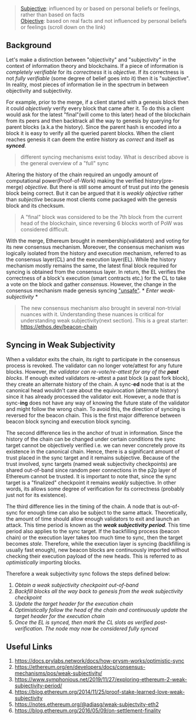 > [Subjective](https://dictionary.cambridge.org/dictionary/english/subjective): influenced by or based on personal beliefs or feelings, rather than based on facts  
> [Objective](https://dictionary.cambridge.org/dictionary/english/objective): based on real facts and not influenced by personal beliefs or feelings (scroll down on the link)

## Background

Let's make a distinction between "objectivity" and "subjectivity" in the context of information theory and blockchains. If a piece of information is *completely verifiable* for its *correctness* it is *objective*. If its correctness is not *fully verifiable* (some degree of belief goes into it) then it is "subjective". In reality, most pieces of information lie in the spectrum in between objectivity and subjectivity. 

For example, prior to the merge, if a client started with a genesis block then it could *objectively* verify every block that came after it. To do this a client would ask for the latest "final"(will come to this later) head of the blockchain from its peers and then backtrack all the way to genesis by querying for parent blocks (a.k.a the history). Since the parent hash is encoded into a block it is easy to verify all the queried parent blocks. When the client reaches genesis it can deem the entire history as *correct* and itself as ***synced***. 

> different syncing mechanisms exist today. What is described above is the general overview of a "full" sync

Altering the history of the chain required an ungodly amount of computational power(Proof-of-Work) making the verified history(pre-merge) *objective*. But there is still some amount of trust put into the genesis block being correct. But it can be argued that it is *weakly objective* rather than *subjective* because most clients come packaged with the genesis block and its checksum.  

> A "final" block was considered to be the 7th block from the current head of the blockchain, since reversing 6 blocks worth of PoW was considered difficult.

With the merge, Ethereum brought in membership(validators) and voting for its new consensus mechanism. Moreover, the consensus mechanism was logically isolated from the history and execution mechanism, referred to as the consensus layer(CL) and the execution layer(EL). While the history mechanism mostly remains the same, the latest final block required for syncing is obtained from the consensus layer. In return, the EL verifies the correctness of a block's execution (smart contracts etc.) for the CL to take a vote on the block and gather *consensus*. However, the change in the consensus mechanism made genesis syncing ["unsafe"](https://docs.teku.consensys.io/concepts/weak-subjectivity#sync-outside-the-weak-subjectivity-period). * *Enter weak-subjectivity* *

> The new consensus mechanism also brought in several non-trivial nuances with it. Understanding these nuances is critical for understanding weak subjectivity(next section). This is a great starter: https://ethos.dev/beacon-chain

## Syncing in Weak Subjectivity

When a validator exits the chain, its right to participate in the consensus process is revoked. The validator can no longer vote/attest for any future blocks. However, *the validator can re-vote/re-attest for any of the **past** blocks*. If enough exited validators re-attest a past block (a past fork block), they create an alternate history of the chain. A sync-**ed** node that is at the canonical head wouldn't care about the equivocation (alternate history) since it has already processed the validator exit. However, a node that is sync-**ing** does not have any way of knowing the future state of the validator and might follow the wrong chain. To avoid this, the direction of syncing is reversed for the beacon chain. This is the first major difference between beacon block syncing and execution block syncing.

The second difference lies in the anchor of trust in information. Since the history of the chain can be changed under certain conditions the sync target cannot be objectively verified i.e. we can never concretely prove its existence in the canonical chain. Hence, there is a significant amount of trust placed in the sync target and it remains subjective. Because of the trust involved, sync targets (named weak subjectivity checkpoints) are shared out-of-band since random peer connections in the p2p layer of Ethereum cannot be trusted. It is important to note that, since the sync target is a "finalized" checkpoint it remains *weakly* subjective. In other words, its allows some degree of verification for its correctness (probably just not for its existence).

The third difference lies in the timing of the chain. A node that is out-of-sync for enough time can also be subject to the same attack. Theoretically, the amount of time should allow enough validators to exit and launch an attack. This time period is known as the ***weak subjectivity period***. This time period also applies to the sync target. If the backfilling process (beacon chain) or the execution layer takes too much time to sync, then the target becomes *stale*. Therefore, while the execution layer is syncing (backfilling is usually fast enough), new beacon blocks are continuously imported without checking their execution payload of the new heads. This is referred to as *optimistically* importing blocks.

Therefore a weak subjectivity sync follows the steps defined below:
1. *Obtain a weak subjectivity checkpoint out-of-band*
2. *Backfill blocks all the way back to genesis from the weak subjectivity checkpoint*
3. *Update the target header for the execution chain*
4. *Optimistically follow the head of the chain and continuously update the target header for the execution chain*
5. *Once the EL is synced, then mark the CL slots as verified post-verification. The node may now be considered fully synced*

## Useful Links

1. https://docs.prylabs.network/docs/how-prysm-works/optimistic-sync
2. https://ethereum.org/en/developers/docs/consensus-mechanisms/pos/weak-subjectivity/
3. https://www.symphonious.net/2019/11/27/exploring-ethereum-2-weak-subjectivity-period/
4. https://blog.ethereum.org/2014/11/25/proof-stake-learned-love-weak-subjectivity
5. https://notes.ethereum.org/@adiasg/weak-subjectvity-eth2
6. https://blog.ethereum.org/2016/05/09/on-settlement-finality

